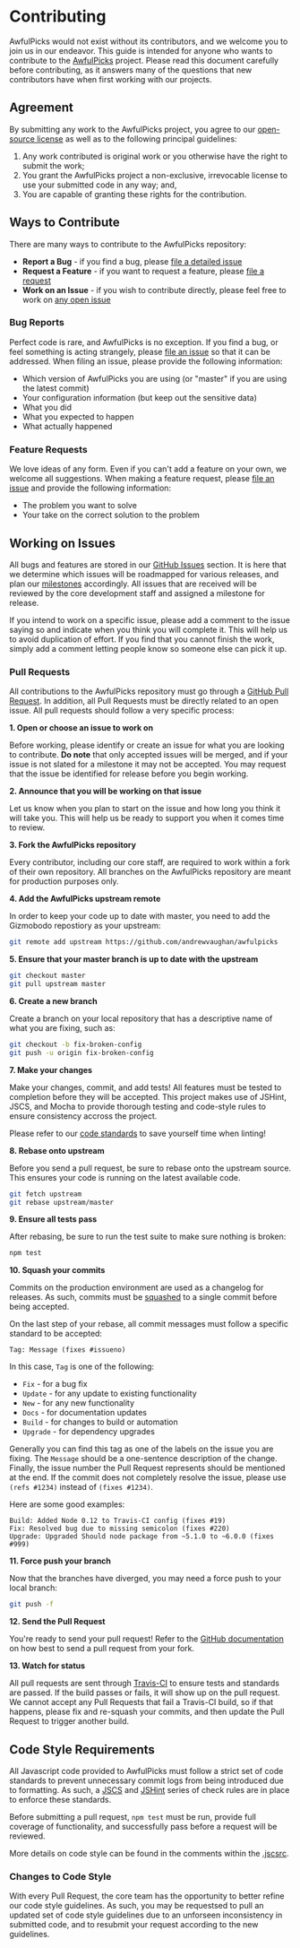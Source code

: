 # Contributing

AwfulPicks would not exist without its contributors, and we welcome you to join us in our endeavor.  This guide is
intended for anyone who wants to contribute to the [AwfulPicks](http://github.com/andrewvaughan/awfulpicks) project.
Please read this document carefully before contributing, as it answers many of the questions that new contributors
have when first working with our projects.


## Agreement

By submitting any work to the AwfulPicks project, you agree to our [open-source license](LICENSE) as well as to the
following principal guidelines:

1. Any work contributed is original work or you otherwise have the right to submit the work;
1. You grant the AwfulPicks project a non-exclusive, irrevocable license to use your submitted code in any way; and,
1. You are capable of granting these rights for the contribution.


## Ways to Contribute

There are many ways to contribute to the AwfulPicks repository:

* **Report a Bug** - if you find a bug, please [file a detailed issue](#bug-reports)
* **Request a Feature** - if you want to request a feature, please [file a request](#feature-requests)
* **Work on an Issue** - if you wish to contribute directly, please feel free to work on [any open issue](#working-on-issues)


### Bug Reports

Perfect code is rare, and AwfulPicks is no exception.  If you find a bug, or feel something is acting strangely,
please [file an issue](https://github.com/andrewvaughan/awfulpicks/issues/new) so that it can be addressed.  When
filing an issue, please provide the following information:

* Which version of AwfulPicks you are using (or "master" if you are using the latest commit)
* Your configuration information (but keep out the sensitive data)
* What you did
* What you expected to happen
* What actually happened


### Feature Requests

We love ideas of any form.  Even if you can't add a feature on your own, we welcome all suggestions.  When making a
feature request, please [file an issue](https://github.com/andrewvaughan/awfulpicks/issues/new) and provide the
following information:

* The problem you want to solve
* Your take on the correct solution to the problem


## Working on Issues

All bugs and features are stored in our [GitHub Issues](https://github.com/andrewvaughan/awfulpicks/issues) section.
It is here that we determine which issues will be roadmapped for various releases, and plan our
[milestones](https://github.com/andrewvaughan/awfulpicks/milestones) accordingly.  All issues that are received will
be reviewed by the core development staff and assigned a milestone for release.

If you intend to work on a specific issue, please add a comment to the issue saying so and indicate when you think
you will complete it.  This will help us to avoid duplication of effort.  If you find that you cannot finish the work,
simply add a comment letting people know so someone else can pick it up.


### Pull Requests

All contributions to the AwfulPicks repository must go through a
[GitHub Pull Request](https://github.com/andrewvaughan/awfulpicks/pulls).  In addition, all Pull Requests must be
directly related to an open issue.  All pull requests should follow a very specific process:

**1. Open or choose an issue to work on**

Before working, please identify or create an issue for what you are looking to contribute.  **Do note** that only
accepted issues will be merged, and if your issue is not slated for a milestone it may not be accepted.  You may
request that the issue be identified for release before you begin working.

**2. Announce that you will be working on that issue**

Let us know when you plan to start on the issue and how long you think it will take you.  This will help us be ready
to support you when it comes time to review.

**3. Fork the AwfulPicks repository**

Every contributor, including our core staff, are required to work within a fork of their own repository.  All branches
on the AwfulPicks repository are meant for production purposes only.

**4. Add the AwfulPicks upstream remote**

In order to keep your code up to date with master, you need to add the Gizmobodo repostiory as your upstream:

```bash
git remote add upstream https://github.com/andrewvaughan/awfulpicks
```

**5. Ensure that your master branch is up to date with the upstream**

```bash
git checkout master
git pull upstream master
```

**6. Create a new branch**

Create a branch on your local repository that has a descriptive name of what you are fixing, such as:

```bash
git checkout -b fix-broken-config
git push -u origin fix-broken-config
```

**7. Make your changes**

Make your changes, commit, and add tests!  All features must be tested to completion before they will be accepted.
This project makes use of JSHint, JSCS, and Mocha to provide thorough testing and code-style rules to ensure
consistency accross the project.

Please refer to our [code standards](#code-style-requirements) to save yourself time when linting!

**8. Rebase onto upstream**

Before you send a pull request, be sure to rebase onto the upstream source.  This ensures your code is running on
the latest available code.

```bash
git fetch upstream
git rebase upstream/master
```

**9. Ensure all tests pass**

After rebasing, be sure to run the test suite to make sure nothing is broken:

```bash
npm test
```

**10. Squash your commits**

Commits on the production environment are used as a changelog for releases.  As such, commits must be 
[squashed](http://gitready.com/advanced/2009/02/10/squashing-commits-with-rebase.html) to a single commit before being
accepted.

On the last step of your rebase, all commit messages must follow a specific standard to be accepted:

```
Tag: Message (fixes #issueno)
```

In this case, `Tag` is one of the following:

* `Fix` - for a bug fix
* `Update` - for any update to existing functionality
* `New` - for any new functionality
* `Docs` - for documentation updates
* `Build` - for changes to build or automation
* `Upgrade` - for dependency upgrades

Generally you can find this tag as one of the labels on the issue you are fixing.  The `Message` should be a
one-sentence description of the change.  Finally, the issue number the Pull Request represents should be mentioned at
the end.  If the commit does not completely resolve the issue, please use `(refs #1234)` instead of `(fixes #1234)`.

Here are some good examples:

```
Build: Added Node 0.12 to Travis-CI config (fixes #19)
Fix: Resolved bug due to missing semicolon (fixes #220)
Upgrade: Upgraded Should node package from ~5.1.0 to ~6.0.0 (fixes #999)
```

**11. Force push your branch**

Now that the branches have diverged, you may need a force push to your local branch:

```bash
git push -f
```

**12. Send the Pull Request**

You're ready to send your pull request!  Refer to the
[GitHub documentation](https://help.github.com/articles/creating-a-pull-request) on how best to send a pull request
from your fork.

**13. Watch for status**

All pull requests are sent through [Travis-CI](https://travis-ci.org/andrewvaughan/awfulpicks) to ensure tests and
standards are passed.  If the build passes or fails, it will show up on the pull request.  We cannot accept any
Pull Requests that fail a Travis-CI build, so if that happens, please fix and re-squash your commits, and then
update the Pull Request to trigger another build.


## Code Style Requirements

All Javascript code provided to AwfulPicks must follow a strict set of code standards to prevent
unnecessary commit logs from being introduced due to formatting.  As such, a
[JSCS](http://jscs.info/) and [JSHint](http://jshint.com/) series of check rules are in place to
enforce these standards.

Before submitting a pull request, `npm test` must be run, provide full coverage of functionality,
and successfully pass before a request will be reviewed.

More details on code style can be found in the comments within the [.jscsrc](.jscsrc).


### Changes to Code Style

With every Pull Request, the core team has the opportunity to better refine our code style
guidelines.  As such, you may be requestsed to pull an updated set of code style guidelines due
to an unforseen inconsistency in submitted code, and to resubmit your request according to the
new guidelines.